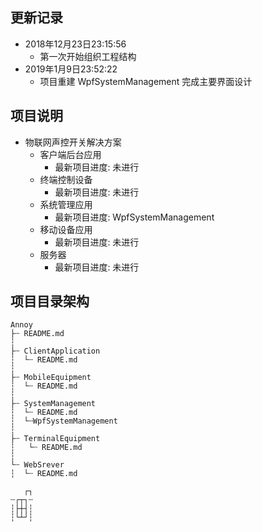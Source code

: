 ## 更新记录
* 2018年12月23日23:15:56 
	+ 第一次开始组织工程结构
* 2019年1月9日23:52:22
	+ 项目重建 WpfSystemManagement 完成主要界面设计
## 项目说明
* 物联网声控开关解决方案
	+ 客户端后台应用
		+ 最新项目进度: 未进行 
	+ 终端控制设备
		+ 最新项目进度: 未进行
	+ 系统管理应用
		+ 最新项目进度: WpfSystemManagement
	+ 移动设备应用
		+ 最新项目进度: 未进行
	+ 服务器
		+ 最新项目进度: 未进行

## 项目目录架构
```
Annoy
├┄ README.md
┆
├┄ ClientApplication
┆  └┄ README.md
┆
├┄ MobileEquipment
┆  └┄ README.md
┆
├┄ SystemManagement
┆  └┄ README.md
┆  └┄WpfSystemManagement
┆
├┄ TerminalEquipment
┆	└┄ README.md
┆
└┄ WebSrever
┆  └┄ README.md 

   ┌┐
┄┌┬┐┄
┆├┼┤┆
┆└┴┘┆
   
```